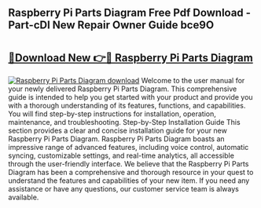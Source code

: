 ## Raspberry Pi Parts Diagram Free Pdf Download - Part-cDI New Repair Owner Guide bce9O

# <h2><a href="http://dfiomnb.blite.top/?on=Raspberry+Pi+Parts+Diagram">🔗Download New 👉🔴 Raspberry Pi Parts Diagram</a></h2>

[![Raspberry Pi Parts Diagram download](https://i.imgur.com/lujVjoI.png)](http://dfiomnb.blite.top/?on=Raspberry+Pi+Parts+Diagram)
Welcome to the user manual for your newly delivered Raspberry Pi Parts Diagram. This comprehensive guide is intended to help you get started with your product and provide you with a thorough understanding of its features, functions, and capabilities. You will find step-by-step instructions for installation, operation, maintenance, and troubleshooting. Step-by-Step Installation Guide This section provides a clear and concise installation guide for your new Raspberry Pi Parts Diagram. Raspberry Pi Parts Diagram boasts an impressive range of advanced features, including voice control, automatic syncing, customizable settings, and real-time analytics, all accessible through the user-friendly interface. We believe that the Raspberry Pi Parts Diagram has been a comprehensive and thorough resource in your quest to understand the features and capabilities of your new item. If you need any assistance or have any questions, our customer service team is always available.

